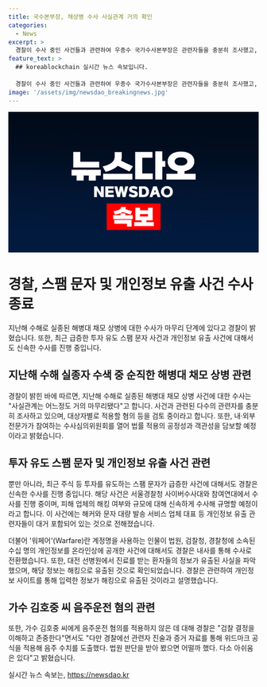```yaml
---
title: 국수본부장, 채상병 수사 사실관계 거의 확인
categories:
  - News
excerpt: >
  경찰이 수사 중인 사건들과 관련하여 우종수 국가수사본부장은 관련자들을 충분히 조사했고, 수사는 공정성과 객관성을 담보하기 위해 노력하고 있다고 밝혔다. 또한, 스팸 문자로 인한 주식 투자 유도 사건과 개인정보 유출 사건에도 역점을 두고 조사 중이며, 특히 대규모 개인정보 유출과 관련된 사건은 신속하게 수사하여 규명할 예정이다. 또한, 가수 김호중의 음주운전 혐의에 대한 검찰 결정을 이해하고 존중하되, 경찰은 관련자 진술과 증거 자료를 토대로 음주 수치를 도출했고 법원 판단을 받기를 기대하며 아쉬움을 표현했다.
feature_text: >
  ## koreablockchain 실시간 뉴스 속보입니다.

  경찰이 수사 중인 사건들과 관련하여 우종수 국가수사본부장은 관련자들을 충분히 조사했고, 수사는 공정성과 객관성을 담보하기 위해 노력하고 있다고 밝혔다. 또한, 스팸 문자로 인한 주식 투자 유도 사건과 개인정보 유출 사건에도 역점을 두고 조사 중이며, 특히 대규모 개인정보 유출과 관련된 사건은 신속하게 수사하여 규명할 예정이다. 또한, 가수 김호중의 음주운전 혐의에 대한 검찰 결정을 이해하고 존중하되, 경찰은 관련자 진술과 증거 자료를 토대로 음주 수치를 도출했고 법원 판단을 받기를 기대하며 아쉬움을 표현했다.
image: '/assets/img/newsdao_breakingnews.jpg'
---
```


<p><img src="/assets/img/newsdao_breakingnews.jpg" alt="koreablockchain 속보" /></p>

<h1>경찰, 스팸 문자 및 개인정보 유출 사건 수사 종료</h1>

<p data-ke-size="size16">지난해 수해로 실종된 해병대 채모 상병에 대한 수사가 마무리 단계에 있다고 경찰이 밝혔습니다. 또한, 최근 급증한 투자 유도 스팸 문자 사건과 개인정보 유출 사건에 대해서도 신속한 수사를 진행 중입니다.</p>

<h2 data-ke-size="size26">지난해 수해 실종자 수색 중 순직한 해병대 채모 상병 관련</h2>

<p data-ke-size="size16">경찰이 밝힌 바에 따르면, 지난해 수해로 실종된 해병대 채모 상병 사건에 대한 수사는 "사실관계는 어느정도 거의 마무리됐다"고 합니다. 사건과 관련된 다수의 관련자를 충분히 조사하고 있으며, 대상자별로 적용할 혐의 등을 검토 중이라고 합니다. 또한, 내·외부 전문가가 참여하는 수사심의위원회를 열어 법률 적용의 공정성과 객관성을 담보할 예정이라고 밝혔습니다.</p>

<h2 data-ke-size="size26">투자 유도 스팸 문자 및 개인정보 유출 사건 관련</h2>

<p data-ke-size="size16">뿐만 아니라, 최근 주식 등 투자를 유도하는 스팸 문자가 급증한 사건에 대해서도 경찰은 신속한 수사를 진행 중입니다. 해당 사건은 서울경찰청 사이버수사대와 참여연대에서 수사를 진행 중이며, 피해 업체의 해킹 여부와 규모에 대해 신속하게 수사해 규명할 예정이라고 합니다. 이 사건에는 해커와 문자 대량 발송 서비스 업체 대표 등 개인정보 유출 관련자들이 대거 포함되어 있는 것으로 전해졌습니다.</p>

<p data-ke-size="size16">더불어 '워페어'(Warfare)란 계정명을 사용하는 인물이 법원, 검찰청, 경찰청에 소속된 수십 명의 개인정보를 온라인상에 공개한 사건에 대해서도 경찰은 내사를 통해 수사로 전환했습니다. 또한, 대전 선병원에서 진료를 받는 환자들의 정보가 유출된 사실을 파악했으며, 해당 정보는 해킹으로 유출된 것으로 확인되었습니다. 경찰은 관련하여 개인정보 사이트를 통해 입력한 정보가 해킹으로 유출된 것이라고 설명했습니다.</p>

<h2 data-ke-size="size26">가수 김호중 씨 음주운전 혐의 관련</h2>

<p data-ke-size="size16">또한, 가수 김호중 씨에게 음주운전 혐의를 적용하지 않은 데 대해 경찰은 "검찰 결정을 이해하고 존중한다"면서도 "다만 경찰에선 관련자 진술과 증거 자료를 통해 위드마크 공식을 적용해 음주 수치를 도출했다. 법원 판단을 받아 봤으면 어떨까 했다. 다소 아쉬움은 있다"고 밝혔습니다.</p>
실시간 뉴스 속보는, <a href="https://newsdao.kr" rel="dofollow">https://newsdao.kr</a>


